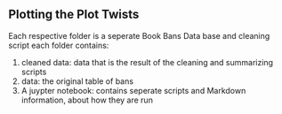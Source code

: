 ## Plotting the Plot Twists 

Each respective folder is a seperate Book Bans Data base and cleaning script 
each folder contains: 

1. cleaned data: data that is the result of the cleaning and summarizing scripts
2. data: the original table of bans
3. A juypter notebook: contains seperate scripts and Markdown information, about how they are run

